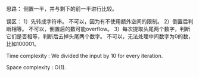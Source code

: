 思路：
    倒置一半，并与剩下的前一半进行比较。
    
误区：
    1）先转成字符串。
        不可以，因为有不使用额外空间的限制。
    2）倒置后判断相等。
        不可以，倒置后的数可能overflow。
    3）每次提取头尾两个数字，判断它们是否相等，判断后去掉头尾两个数字。
        不可以，无法处理中间数字为0的数，比如100001。
    
    
Time complexity : We divided the input by 10 for every iteration.

Space complexity : O(1).